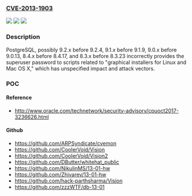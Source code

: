 ### [CVE-2013-1903](https://cve.mitre.org/cgi-bin/cvename.cgi?name=CVE-2013-1903)
![](https://img.shields.io/static/v1?label=Product&message=n%2Fa&color=blue)
![](https://img.shields.io/static/v1?label=Version&message=n%2Fa&color=blue)
![](https://img.shields.io/static/v1?label=Vulnerability&message=n%2Fa&color=brighgreen)

### Description

PostgreSQL, possibly 9.2.x before 9.2.4, 9.1.x before 9.1.9, 9.0.x before 9.0.13, 8.4.x before 8.4.17, and 8.3.x before 8.3.23 incorrectly provides the superuser password to scripts related to "graphical installers for Linux and Mac OS X," which has unspecified impact and attack vectors.

### POC

#### Reference
- http://www.oracle.com/technetwork/security-advisory/cpuoct2017-3236626.html

#### Github
- https://github.com/ARPSyndicate/cvemon
- https://github.com/CoolerVoid/Vision
- https://github.com/CoolerVoid/Vision2
- https://github.com/DButter/whitehat_public
- https://github.com/NikulinMS/13-01-hw
- https://github.com/Zhivarev/13-01-hw
- https://github.com/hack-parthsharma/Vision
- https://github.com/zzzWTF/db-13-01

